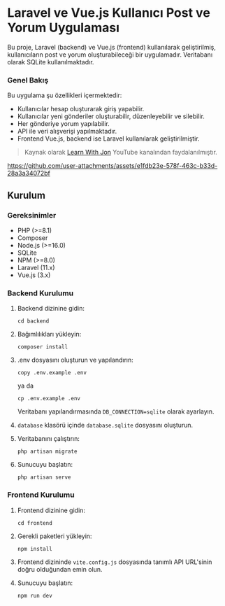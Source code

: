 # Laravel ve Vue.js Kullanıcı Post ve Yorum Uygulaması
Bu proje, Laravel (backend) ve Vue.js (frontend) kullanılarak geliştirilmiş, kullanıcıların post ve yorum oluşturabileceği bir uygulamadır. Veritabanı olarak SQLite kullanılmaktadır.
### Genel Bakış
Bu uygulama şu özellikleri içermektedir:

- Kullanıcılar hesap oluşturarak giriş yapabilir.
- Kullanıcılar yeni gönderiler oluşturabilir, düzenleyebilir ve silebilir.
- Her gönderiye yorum yapılabilir.
- API ile veri alışverişi yapılmaktadır.
- Frontend Vue.js, backend ise Laravel kullanılarak geliştirilmiştir.

> Kaynak olarak [Learn With Jon](https://www.youtube.com/@LearnWithJonVadar) YouTube kanalından faydalanılmıştır.



https://github.com/user-attachments/assets/e1fdb23e-578f-463c-b33d-28a3a34072bf



## Kurulum

### Gereksinimler

- PHP (>=8.1)
- Composer
- Node.js (>=16.0)
- SQLite
- NPM (>=8.0)
- Laravel (11.x)
- Vue.js (3.x)

### Backend Kurulumu

1. Backend dizinine gidin:
   
   ```
   cd backend
   ```
2. Bağımlılıkları yükleyin:
   
   ```
   composer install
   ```
3. .env dosyasını oluşturun ve yapılandırın:
   
   ```
   copy .env.example .env
   ```
   ya da
   ```
   cp .env.example .env
   ```
   Veritabanı yapılandırmasında `DB_CONNECTION=sqlite` olarak ayarlayın.
4. `database` klasörü içinde `database.sqlite` dosyasını oluşturun.
5. Veritabanını çalıştırın:
   
   ```
   php artisan migrate
   ```
6. Sunucuyu başlatın:
   
   ```
   php artisan serve
   ```

### Frontend Kurulumu

1. Frontend dizinine gidin:
   
   ```
   cd frontend
   ```
2. Gerekli paketleri yükleyin:
   
   ```
   npm install
   ```
3. Frontend dizininde `vite.config.js` dosyasında tanımlı API URL'sinin doğru olduğundan emin olun.

4. Sunucuyu başlatın: 
   
   ```
   npm run dev
   ```
